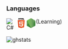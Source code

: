 <!--
**Kina738/Kina738** is a ✨ _special_ ✨ repository because its `README.md` (this file) appears on your GitHub profile.
-->
### Languages
<img align="left" alt="C#" width="26px" src="https://cdn.worldvectorlogo.com/logos/c--4.svg"/>
<img align="left" alt="HTML" width="26px" src="https://raw.githubusercontent.com/github/explore/80688e429a7d4ef2fca1e82350fe8e3517d3494d/topics/html/html.png"/>
<img align="left" alt="Python" width="26px" src="https://raw.githubusercontent.com/github/explore/80688e429a7d4ef2fca1e82350fe8e3517d3494d/topics/nodejs/nodejs.png"/>(Learning)
<br />
<br />

![ghstats](https://github-readme-stats.vercel.app/api?username=Kian738&theme=dark&show_icons=true)
